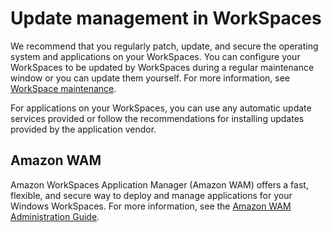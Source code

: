 # Update management in WorkSpaces<a name="update-management"></a>

We recommend that you regularly patch, update, and secure the operating system and applications on your WorkSpaces\. You can configure your WorkSpaces to be updated by WorkSpaces during a regular maintenance window or you can update them yourself\. For more information, see [WorkSpace maintenance](workspace-maintenance.md)\.

For applications on your WorkSpaces, you can use any automatic update services provided or follow the recommendations for installing updates provided by the application vendor\.

## Amazon WAM<a name="update-management-wam"></a>

Amazon WorkSpaces Application Manager \(Amazon WAM\) offers a fast, flexible, and secure way to deploy and manage applications for your Windows WorkSpaces\. For more information, see the [Amazon WAM Administration Guide](http://docs.aws.amazon.com/wam/latest/adminguide/)\.